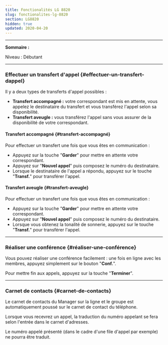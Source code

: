```yaml
---
title: Fonctionalités LG 8820
slug: fonctionalites-lg-8820
section: LG8820
hidden: true
updated: 2020-04-20
---
```


------------------------------------------------------------------------

**Sommaire :**

Niveau : Débutant

------------------------------------------------------------------------

### Effectuer un transfert d'appel {#effectuer-un-transfert-dappel}

Il y a deux types de transferts d'appel possibles :

-   **Transfert accompagné :** votre correspondant est mis en attente, vous appelez le destinataire du transfert et vous transférez l'appel selon sa disponibilité.
-   **Transfert aveugle :** vous transférez l'appel sans vous assurer de la disponibilité de votre correspondant.

#### Transfert accompagné {#transfert-accompagné}

Pour effectuer un transfert une fois que vous êtes en communication :

-   Appuyez sur la touche "**Garder**" pour mettre en attente votre correspondant.
-   Appuyez sur "**Nouvel appel**" puis composez le numéro du destinataire.
-   Lorsque le destinataire de l'appel a répondu, appuyez sur le touche "**Transf.**" pour transférer l'appel.

#### Transfert aveugle {#transfert-aveugle}

Pour effectuer un transfert une fois que vous êtes en communication :

-   Appuyez sur la touche "**Garder**" pour mettre en attente votre correspondant.
-   Appuyez sur "**Nouvel appel**" puis composez le numéro du destinataire.
-   Lorsque vous obtenez la tonalité de sonnerie, appuyez sur le touche "**Transf.**" pour transférer l'appel.

------------------------------------------------------------------------

### Réaliser une conférence {#réaliser-une-conférence}

Vous pouvez réaliser une conférence facilement : une fois en ligne avec les membres, appuyez simplement sur le bouton "**Conf.**".

Pour mettre fin aux appels, appuyez sur la touche "**Terminer**".

------------------------------------------------------------------------

### Carnet de contacts {#carnet-de-contacts}

Le carnet de contacts du Manager sur la ligne et le groupe est automatiquement poussé sur le carnet de contact du téléphone.

Lorsque vous recevrez un appel, la traduction du numéro appelant se fera selon l'entrée dans le carnet d'adresses.

Le numéro appelé présenté (dans le cadre d'une file d'appel par exemple) ne pourra être traduit.


